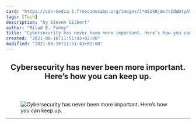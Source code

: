 ```yaml
---
card: "https://cdn-media-1.freecodecamp.org/images/1*m5okRj8xJtZdWDtyA5_Dwg.jpeg"
tags: [Tech]
description: "by Steven Gilbert"
author: "Milad E. Fahmy"
title: "Cybersecurity has never been more important. Here’s how you can keep up."
created: "2021-08-16T11:51:43+02:00"
modified: "2021-08-16T11:51:43+02:00"
---
```

<div class="site-wrapper">
<main id="site-main" class="site-main outer">
<div class="inner">
<article class="post-full post tag-tech tag-security tag-technology tag-politics tag-privacy ">
<header class="post-full-header">
<h1 class="post-full-title">Cybersecurity has never been more important. Here’s how you can keep up.</h1>
</header>
<figure class="post-full-image">
<picture>
<source media="(max-width: 700px)" sizes="1px" srcset="data:image/gif;base64,R0lGODlhAQABAIAAAAAAAP///yH5BAEAAAAALAAAAAABAAEAAAIBRAA7 1w">
<source media="(min-width: 701px)" sizes="(max-width: 800px) 400px,
(max-width: 1170px) 700px,
1400px" srcset="https://cdn-media-1.freecodecamp.org/images/1*m5okRj8xJtZdWDtyA5_Dwg.jpeg 300w,
https://cdn-media-1.freecodecamp.org/images/1*m5okRj8xJtZdWDtyA5_Dwg.jpeg 600w,
https://cdn-media-1.freecodecamp.org/images/1*m5okRj8xJtZdWDtyA5_Dwg.jpeg 1000w,
https://cdn-media-1.freecodecamp.org/images/1*m5okRj8xJtZdWDtyA5_Dwg.jpeg 2000w">
<img onerror="this.style.display='none'" src="https://cdn-media-1.freecodecamp.org/images/1*m5okRj8xJtZdWDtyA5_Dwg.jpeg" alt="Cybersecurity has never been more important. Here’s how you can keep up.">
</picture>
</figure>
<section class="post-full-content">
<div class="post-content medium-migrated-article">
</div>
<hr>
</section>
</article>
</div>
</main>
</div>
<!-- Google Tag Manager (noscript) -->
<!-- End Google Tag Manager (noscript) -->

